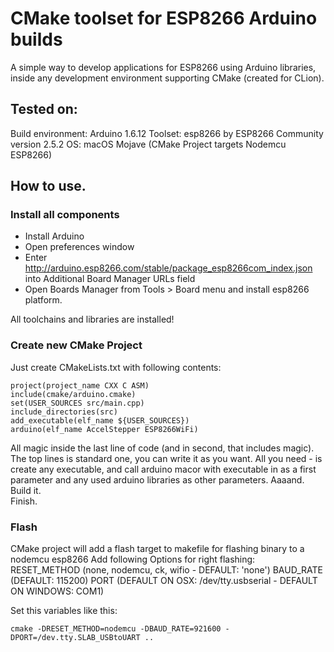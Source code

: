 # CMake toolset for ESP8266 Arduino builds

A simple way to develop applications for ESP8266 using Arduino libraries, inside any
development environment supporting CMake (created for CLion).

## Tested on:
Build environment: Arduino 1.6.12
Toolset: esp8266 by ESP8266 Community version 2.5.2
OS: macOS Mojave
(CMake Project targets Nodemcu ESP8266)

## How to use.

### Install all components

- Install Arduino
- Open preferences window
- Enter http://arduino.esp8266.com/stable/package_esp8266com_index.json into Additional Board Manager URLs field
- Open Boards Manager from Tools > Board menu and install esp8266 platform.

All toolchains and libraries are installed!

### Create new CMake Project

Just create CMakeLists.txt with following contents:
```
project(project_name CXX C ASM)
include(cmake/arduino.cmake)
set(USER_SOURCES src/main.cpp)
include_directories(src)
add_executable(elf_name ${USER_SOURCES})
arduino(elf_name AccelStepper ESP8266WiFi)
```

All magic inside the last line of code (and in second, that includes magic). 
The top lines is standard one, you can write it as you want. All you need -
is create any executable, and call arduino macor with executable in as a first
parameter and any used arduino libraries as other parameters. Aaaand. Build it.  
Finish.

### Flash

CMake project will add a flash target to makefile for flashing binary to a nodemcu esp8266
Add following Options for right flashing:
RESET_METHOD (none, nodemcu, ck, wifio - DEFAULT: 'none')
BAUD_RATE (DEFAULT: 115200)
PORT (DEFAULT ON OSX: /dev/tty.usbserial - DEFAULT ON WINDOWS: COM1)

Set this variables like this:
```
cmake -DRESET_METHOD=nodemcu -DBAUD_RATE=921600 -DPORT=/dev.tty.SLAB_USBtoUART ..
```
